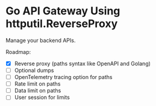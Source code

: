 # Go API Gateway Using httputil.ReverseProxy

Manage your backend APIs.

Roadmap:

- [x] Reverse proxy (paths syntax like OpenAPI and Golang)
- [ ] Optional dumps
- [ ] OpenTelemetry tracing option for paths
- [ ] Rate limit on paths
- [ ] Data limit on paths
- [ ] User session for limits
